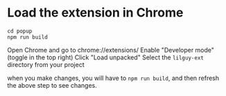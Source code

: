 
# Load the extension in Chrome

```
cd popup
npm run build
```

Open Chrome and go to chrome://extensions/
Enable "Developer mode" (toggle in the top right)
Click "Load unpacked"
Select the `lilguy-ext` directory from your project

when you make changes, you will have to `npm run build`, and then refresh the above step to see changes.

